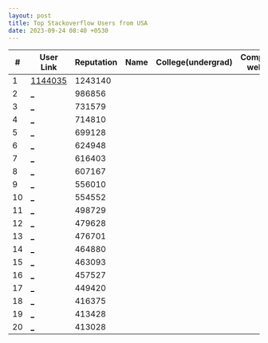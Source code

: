 ```yaml
---
layout: post
title: Top Stackoverflow Users from USA
date: 2023-09-24 08:40 +0530
---
```


|#|User Link|Reputation|Name|College(undergrad)|Company(most well known)|
|---|---|---|---|---|---|
| 1  | [1144035](https://stackoverflow.com/users/1144035) | 1243140 | | |  |
| 2  | [_](https://stackoverflow.com/users/115145) | 986856 | | |  |
| 3  | [_](https://stackoverflow.com/users/15168) | 731579 | | |  |
| 4  | [_](https://stackoverflow.com/users/335858) | 714810 | | |  |
| 5  | [_](https://stackoverflow.com/users/139985) | 699128 | | |  |
| 6  | [_](https://stackoverflow.com/users/217408) | 624948 | | |  |
| 7  | [_](https://stackoverflow.com/users/18393) | 616403 | | |  |
| 8  | [_](https://stackoverflow.com/users/939860) | 607167 | | |  |
| 9  | [_](https://stackoverflow.com/users/65863) | 556010 | | |  |
| 10  | [_](https://stackoverflow.com/users/65358) | 554552 | | |  |
| 11  | [_](https://stackoverflow.com/users/1126841) | 498729 | | |  |
| 12  | [_](https://stackoverflow.com/users/119963) | 479628 | | |  |
| 13  | [_](https://stackoverflow.com/users/179910) | 476701 | | |  |
| 14  | [_](https://stackoverflow.com/users/596781) | 464880 | | |  |
| 15  | [_](https://stackoverflow.com/users/771848) | 463093 | | |  |
| 16  | [_](https://stackoverflow.com/users/95592) | 457527 | | |  |
| 17  | [_](https://stackoverflow.com/users/1256452) | 449420 | | |  |
| 18  | [_](https://stackoverflow.com/users/1271826) | 416375 | | |  |
| 19  | [_](https://stackoverflow.com/users/55159) | 413428 | | |  |
| 20  | [_](https://stackoverflow.com/users/256196) | 413028 | | | |
